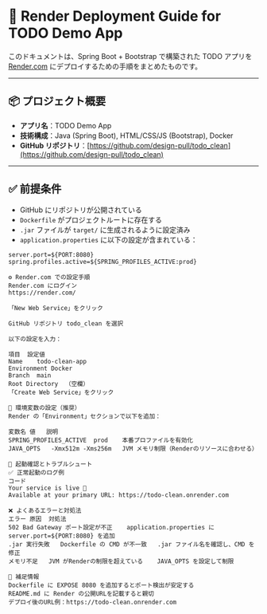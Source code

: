# 🚀 Render Deployment Guide for TODO Demo App

このドキュメントは、Spring Boot + Bootstrap で構築された TODO アプリを [Render.com](https://render.com) にデプロイするための手順をまとめたものです。

---

## 📦 プロジェクト概要

- **アプリ名**：TODO Demo App  
- **技術構成**：Java (Spring Boot), HTML/CSS/JS (Bootstrap), Docker  
- **GitHub リポジトリ**：[https://github.com/design-pull/todo_clean](https://github.com/design-pull/todo_clean)

---

## ✅ 前提条件

- GitHub にリポジトリが公開されている  
- `Dockerfile` がプロジェクトルートに存在する  
- `.jar` ファイルが `target/` に生成されるように設定済み  
- `application.properties` に以下の設定が含まれている：

```properties
server.port=${PORT:8080}
spring.profiles.active=${SPRING_PROFILES_ACTIVE:prod}

⚙️ Render.com での設定手順
Render.com にログイン
https://render.com/

「New Web Service」をクリック

GitHub リポジトリ todo_clean を選択

以下の設定を入力：

項目	設定値
Name	todo-clean-app
Environment	Docker
Branch	main
Root Directory	（空欄）
「Create Web Service」をクリック

🔐 環境変数の設定（推奨）
Render の「Environment」セクションで以下を追加：

変数名	値	説明
SPRING_PROFILES_ACTIVE	prod	本番プロファイルを有効化
JAVA_OPTS	-Xmx512m -Xms256m	JVM メモリ制限（Renderのリソースに合わせる）

🧪 起動確認とトラブルシュート
✅ 正常起動のログ例
コード
Your service is live 🎉
Available at your primary URL: https://todo-clean.onrender.com

❌ よくあるエラーと対処法
エラー	原因	対処法
502 Bad Gateway	ポート設定が不正	application.properties に server.port=${PORT:8080} を追加
.jar 実行失敗	Dockerfile の CMD が不一致	.jar ファイル名を確認し、CMD を修正
メモリ不足	JVM がRenderの制限を超えている	JAVA_OPTS を設定して制限

📎 補足情報
Dockerfile に EXPOSE 8080 を追加するとポート検出が安定する
README.md に Render の公開URLを記載すると親切
デプロイ後のURL例：https://todo-clean.onrender.com